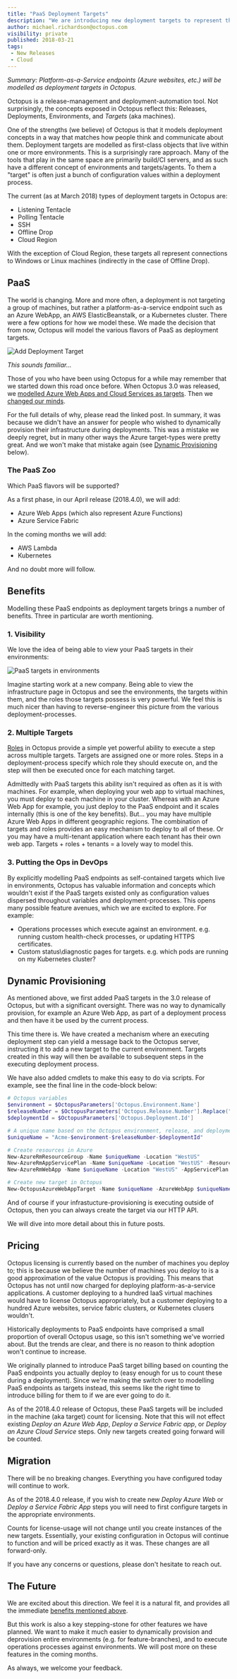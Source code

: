 ```yaml
---
title: "PaaS Deployment Targets"
description: "We are introducing new deployment targets to represent the platform-as-a-service offerings"
author: michael.richardson@octopus.com
visibility: private
published: 2018-03-21
tags:
 - New Releases
 - Cloud
---
```


_Summary: Platform-as-a-Service endpoints (Azure websites, etc.) will be modelled as deployment targets in Octopus._

Octopus is a release-management and deployment-automation tool. Not surprisingly, the concepts exposed in Octopus reflect this: Releases, Deployments, Environments, and _Targets_ (aka machines). 

One of the strengths (we believe) of Octopus is that it models deployment concepts in a way that matches how people think and communicate about them.  Deployment targets are modelled as first-class objects that live within one or more environments.  This is a surprisingly rare approach.  Many of the tools that play in the same space are primarily build/CI servers, and as such have a different concept of environments and targets/agents. To them a "target" is often just a bunch of configuration values within a deployment process.  

The current (as at March 2018) types of deployment targets in Octopus are:

- Listening Tentacle
- Polling Tentacle
- SSH
- Offline Drop
- Cloud Region

With the exception of Cloud Region, these targets all represent connections to Windows or Linux machines (indirectly in the case of Offline Drop).

## PaaS

The world is changing. More and more often, a deployment is not targeting a group of machines, but rather a platform-as-a-service endpoint such as an Azure WebApp, an AWS ElasticBeanstalk, or a Kubernetes cluster. There were a few options for how we model these.  We made the decision that from now, Octopus will model the various flavors of PaaS as deployment targets.   

![Add Deployment Target](add-deployment-target.png "width=500")

_This sounds familiar..._

Those of you who have been using Octopus for a while may remember that we started down this road once before.  When Octopus 3.0 was released, we [modelled Azure Web Apps and Cloud Services as targets](https://octopus.com/blog/deployment-targets-in-octopus-3).  Then we [changed our minds](https://octopus.com/blog/azure-changes).  

For the full details of why, please read the linked post.  In summary, it was because we didn't have an answer for people who wished to dynamically provision their infrastructure during deployments.  This was a mistake we deeply regret, but in many other ways the Azure target-types were pretty great. And we won't make that mistake again (see [Dynamic Provisioning](#dynamic-provisioning) below). 

### The PaaS Zoo

Which PaaS flavors will be supported?

As a first phase, in our April release (2018.4.0), we will add:

- Azure Web Apps (which also represent Azure Functions)
- Azure Service Fabric

In the coming months we will add:

- AWS Lambda
- Kubernetes 

And no doubt more will follow. 

## Benefits

Modelling these PaaS endpoints as deployment targets brings a number of benefits. Three in particular are worth mentioning.

### 1. Visibility 

We love the idea of being able to view your PaaS targets in their environments:  

![PaaS targets in environments](paas-environments.png "width=500")

Imagine starting work at a new company. Being able to view the infrastructure page in Octopus and see the environments, the targets within them, and the roles those targets possess is very powerful.  We feel this is much nicer than having to reverse-engineer this picture from the various deployment-processes. 

### 2. Multiple Targets 

[Roles](https://octopus.com/docs/infrastructure/environments/target-roles) in Octopus provide a simple yet powerful ability to execute a step across multiple targets.  Targets are assigned one or more roles. Steps in a deployment-process specify which role they should execute on, and the step will then be executed once for each matching target. 

Admittedly with PaaS targets this ability isn't required as often as it is with machines.  For example, when deploying your web app to virtual machines, you must deploy to each machine in your cluster. Whereas with an Azure Web App for example, you just deploy to the PaaS endpoint and it scales internally (this is one of the key benefits).  But... you may have multiple Azure Web Apps in different geographic regions.  The combination of targets and roles provides an easy mechanism to deploy to all of these. Or you may have a multi-tenant application where each tenant has their own web app.  Targets + roles + tenants = a lovely way to model this.  

### 3. Putting the Ops in DevOps

By explicitly modelling PaaS endpoints as self-contained targets which live in environments, Octopus has valuable information and concepts which wouldn't exist if the PaaS targets existed only as configuration values dispersed throughout variables and deployment-processes.  This opens many possible feature avenues, which we are excited to explore.  For example:

- Operations processes which execute against an environment. e.g. running custom health-check processes, or updating HTTPS certificates. 
- Custom status\diagnostic pages for targets. e.g. which pods are running on my Kubernetes cluster? 

## Dynamic Provisioning

As mentioned above, we first added PaaS targets in the 3.0 release of Octopus, but with a significant oversight.  There was no way to dynamically provision, for example an Azure Web App, as part of a deployment process and then have it be used by the current process. 

This time there is.  We have created a mechanism where an executing deployment step can yield a message back to the Octopus server, instructing it to add a new target to the current environment.  Targets created in this way will then be available to subsequent steps in the executing deployment process.    

We have also added cmdlets to make this easy to do via scripts.  For example, see the final line in the code-block below: 

```powershell
# Octopus variables
$environment = $OctopusParameters['Octopus.Environment.Name']
$releaseNumber = $OctopusParameters['Octopus.Release.Number'].Replace(".", "-")
$deploymentId = $OctopusParameters['Octopus.Deployment.Id']

# A unique name based on the Octopus environment, release, and deployment
$uniqueName = "Acme-$environment-$releaseNumber-$deploymentId"

# Create resources in Azure
New-AzureRmResourceGroup -Name $uniqueName -Location "WestUS"
New-AzureRmAppServicePlan -Name $uniqueName -Location "WestUS" -ResourceGroupName $uniqueName -Tier Free
New-AzureRmWebApp -Name $uniqueName -Location "WestUS" -AppServicePlan $uniqueName -ResourceGroupName $uniqueName

# Create new target in Octopus
New-OctopusAzureWebAppTarget -Name $uniqueName -AzureWebApp $uniqueName -AzureResourceGroupName $uniqueName -OctopusAccountIdOrName "my-octopus-azure-serviceprincipal-account" -OctopusRoles "acme-web"
```

And of course if your infrastucture-provisioning is executing outside of Octopus, then you can always create the target via our HTTP API.

We will dive into more detail about this in future posts.

## Pricing

Octopus licensing is currently based on the number of machines you deploy to; this is because we believe the number of machines you deploy to is a good approximation of the value Octopus is providing. This means that Octopus has not until now charged for deploying platform-as-a-service applications. A customer deploying to a hundred IaaS virtual machines would have to license Octopus appropriately, but a customer deploying to a hundred Azure websites, service fabric clusters, or Kubernetes clusers wouldn't. 

Historically deployments to PaaS endpoints have comprised a small proportion of overall Octopus usage, so this isn't something we've worried about. But the trends are clear, and there is no reason to think adoption won't continue to increase.   

We originally planned to introduce PaaS target billing based on counting the PaaS endpoints you actually deploy to (easy enough for us to count these during a deployment). Since we're making the switch over to modelling PaaS endpoints as targets instead, this seems like the right time to introduce billing for them to if we are ever going to do it. 

As of the 2018.4.0 release of Octopus, these PaaS targets will be included in the machine (aka target) count for licensing. Note that this will not effect existing _Deploy an Azure Web App_, _Deploy a Service Fabric app_, or _Deploy an Azure Cloud Service_ steps.  Only new targets created going forward will be counted.  

## Migration

There will be no breaking changes. Everything you have configured today will continue to work.

As of the 2018.4.0 release, if you wish to create new _Deploy Azure Web_ or _Deploy a Service Fabric App_ steps you will need to first configure targets in the appropriate environments.  

Counts for license-usage will not change until you create instances of the new targets.  Essentially, your existing configuration in Octopus will continue to function and will be priced exactly as it was. These changes are all forward-only. 

If you have any concerns or questions, please don't hesitate to reach out.

## The Future 

We are excited about this direction.  We feel it is a natural fit, and provides all the immediate [benefits mentioned above](#benefits). 

But this work is also a key stepping-stone for other features we have planned.  We want to make it much easier to dynamically provision and deprovision entire environments (e.g. for feature-branches), and to execute operations processes against environments.  We will post more on these features in the coming months. 

As always, we welcome your feedback.
